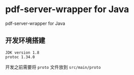 # pdf-server-wrapper for Java

pdf-server-wrapper for Java

## 开发环境搭建

``` shell
JDK version 1.8
protoc 1.34.0
```

开发之前需要将 `proto` 文件放到 `src/main/proto`
